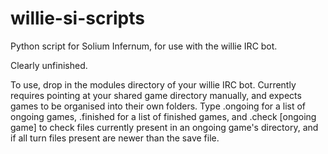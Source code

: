 willie-si-scripts
=================

Python script for Solium Infernum, for use with the willie IRC bot.

Clearly unfinished.

To use, drop in the modules directory of your willie IRC bot. Currently requires pointing at your shared game directory manually, and expects games to be organised into their own folders.
Type .ongoing for a list of ongoing games, .finished for a list of finished games, and .check [ongoing game] to check files currently present in an ongoing game's directory, and if all turn files present are newer than the save file.